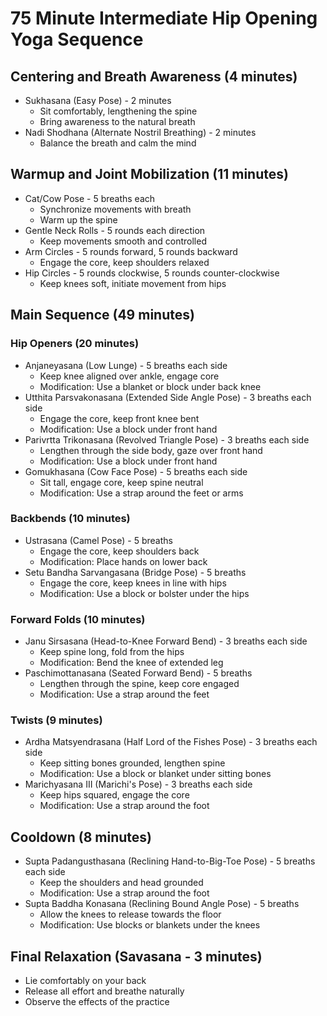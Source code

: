 # 75 Minute Intermediate Hip Opening Yoga Sequence

## Centering and Breath Awareness (4 minutes)
- Sukhasana (Easy Pose) - 2 minutes
  - Sit comfortably, lengthening the spine
  - Bring awareness to the natural breath
- Nadi Shodhana (Alternate Nostril Breathing) - 2 minutes
  - Balance the breath and calm the mind

## Warmup and Joint Mobilization (11 minutes) 
- Cat/Cow Pose - 5 breaths each
  - Synchronize movements with breath
  - Warm up the spine
- Gentle Neck Rolls - 5 rounds each direction
  - Keep movements smooth and controlled
- Arm Circles - 5 rounds forward, 5 rounds backward
  - Engage the core, keep shoulders relaxed
- Hip Circles - 5 rounds clockwise, 5 rounds counter-clockwise
  - Keep knees soft, initiate movement from hips

## Main Sequence (49 minutes)

### Hip Openers (20 minutes)
- Anjaneyasana (Low Lunge) - 5 breaths each side
  - Keep knee aligned over ankle, engage core
  - Modification: Use a blanket or block under back knee
- Utthita Parsvakonasana (Extended Side Angle Pose) - 3 breaths each side 
  - Engage the core, keep front knee bent
  - Modification: Use a block under front hand
- Parivrtta Trikonasana (Revolved Triangle Pose) - 3 breaths each side
  - Lengthen through the side body, gaze over front hand
  - Modification: Use a block under front hand
- Gomukhasana (Cow Face Pose) - 5 breaths each side
  - Sit tall, engage core, keep spine neutral
  - Modification: Use a strap around the feet or arms

### Backbends (10 minutes)  
- Ustrasana (Camel Pose) - 5 breaths
  - Engage the core, keep shoulders back
  - Modification: Place hands on lower back
- Setu Bandha Sarvangasana (Bridge Pose) - 5 breaths
  - Engage the core, keep knees in line with hips
  - Modification: Use a block or bolster under the hips

### Forward Folds (10 minutes)
- Janu Sirsasana (Head-to-Knee Forward Bend) - 3 breaths each side
  - Keep spine long, fold from the hips
  - Modification: Bend the knee of extended leg
- Paschimottanasana (Seated Forward Bend) - 5 breaths
  - Lengthen through the spine, keep core engaged
  - Modification: Use a strap around the feet

### Twists (9 minutes)
- Ardha Matsyendrasana (Half Lord of the Fishes Pose) - 3 breaths each side
  - Keep sitting bones grounded, lengthen spine
  - Modification: Use a block or blanket under sitting bones
- Marichyasana III (Marichi's Pose) - 3 breaths each side 
  - Keep hips squared, engage the core
  - Modification: Use a strap around the foot

## Cooldown (8 minutes)
- Supta Padangusthasana (Reclining Hand-to-Big-Toe Pose) - 5 breaths each side
  - Keep the shoulders and head grounded
  - Modification: Use a strap around the foot
- Supta Baddha Konasana (Reclining Bound Angle Pose) - 5 breaths
  - Allow the knees to release towards the floor
  - Modification: Use blocks or blankets under the knees

## Final Relaxation (Savasana - 3 minutes)
- Lie comfortably on your back
- Release all effort and breathe naturally
- Observe the effects of the practice